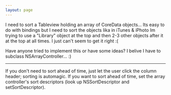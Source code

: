 ```yaml
---
layout: page
---
```


I need to sort a Tableview holding an array of CoreData objects...
Its easy to do with bindings but I need to sort the objects lika in iTunes & iPhoto
Im trying to use a "Library" object at the top and then 2-3 other objects after it at the top at all times.
I just  can't seem to get it right :( 

Have anyone tried to implement this or have some ideas?
I belive I have to subclass NSArrayController... :)

----

If you don't need to sort ahead of time, just let the user click the column header; sorting is automagic. If you want to sort ahead of time, set the array controller's sort descriptors (look up NSSortDescriptor and setSortDescriptor).
